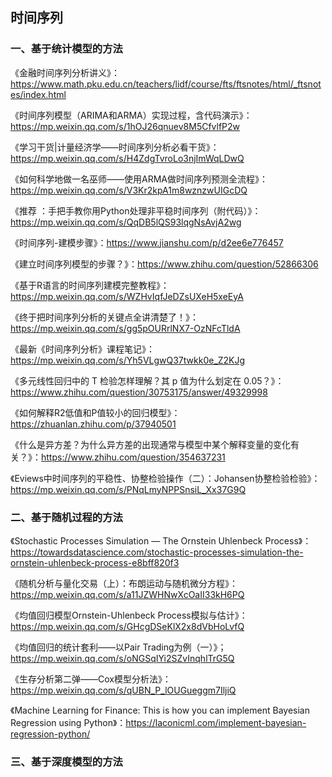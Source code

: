 ## 时间序列

### 一、基于统计模型的方法

《金融时间序列分析讲义》：https://www.math.pku.edu.cn/teachers/lidf/course/fts/ftsnotes/html/_ftsnotes/index.html

《时间序列模型（ARIMA和ARMA）实现过程，含代码演示》：https://mp.weixin.qq.com/s/1hOJ26qnuev8M5CfvlfP2w

《学习干货|计量经济学——时间序列分析必看干货》：https://mp.weixin.qq.com/s/H4ZdgTvroLo3njImWqLDwQ

《如何科学地做一名巫师——使用ARMA做时间序列预测全流程》：https://mp.weixin.qq.com/s/V3Kr2kpA1m8wznzwUIGcDQ

《推荐 ：手把手教你用Python处理非平稳时间序列（附代码）》：https://mp.weixin.qq.com/s/QqDB5lQS93lqgNsAvjA2wg

《时间序列-建模步骤》：https://www.jianshu.com/p/d2ee6e776457

《建立时间序列模型的步骤？》：https://www.zhihu.com/question/52866306

《基于R语言的时间序列建模完整教程》：https://mp.weixin.qq.com/s/WZHvIqfJeDZsUXeH5xeEyA

《终于把时间序列分析的关键点全讲清楚了！》：https://mp.weixin.qq.com/s/gg5pOURrlNX7-OzNFcTldA

《最新《时间序列分析》课程笔记》：https://mp.weixin.qq.com/s/Yh5VLgwQ37twkk0e_Z2KJg

《多元线性回归中的 T 检验怎样理解？其 p 值为什么划定在 0.05？》：https://www.zhihu.com/question/30753175/answer/49329998

《如何解释R2低值和P值较小的回归模型》：https://zhuanlan.zhihu.com/p/37940501

《什么是异方差？为什么异方差的出现通常与模型中某个解释变量的变化有关？》：https://www.zhihu.com/question/354637231

《Eviews中时间序列的平稳性、协整检验操作（二）：Johansen协整检验检验》：https://mp.weixin.qq.com/s/PNqLmyNPPSnsiL_Xx37G9Q

### 二、基于随机过程的方法

《Stochastic Processes Simulation — The Ornstein Uhlenbeck Process》：https://towardsdatascience.com/stochastic-processes-simulation-the-ornstein-uhlenbeck-process-e8bff820f3

《随机分析与量化交易（上）：布朗运动与随机微分方程》：https://mp.weixin.qq.com/s/a11JZWHNwXcOaII33kH6PQ

《均值回归模型Ornstein-Uhlenbeck Process模拟与估计》：https://mp.weixin.qq.com/s/GHcgDSeKlX2x8dVbHoLvfQ

《均值回归的统计套利——以Pair Trading为例（一）》；https://mp.weixin.qq.com/s/oNGSqIYi2SZvInqhlTrG5Q

《生存分析第二弹——Cox模型分析法》：https://mp.weixin.qq.com/s/qUBN_P_lOUGueggm7IljiQ

《Machine Learning for Finance: This is how you can implement Bayesian Regression using Python》：https://laconicml.com/implement-bayesian-regression-python/

### 三、基于深度模型的方法




